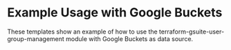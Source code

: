 # Example Usage with Google Buckets
These templates show an example of how to use the terraform-gsuite-user-group-management module with Google Buckets as data source.
